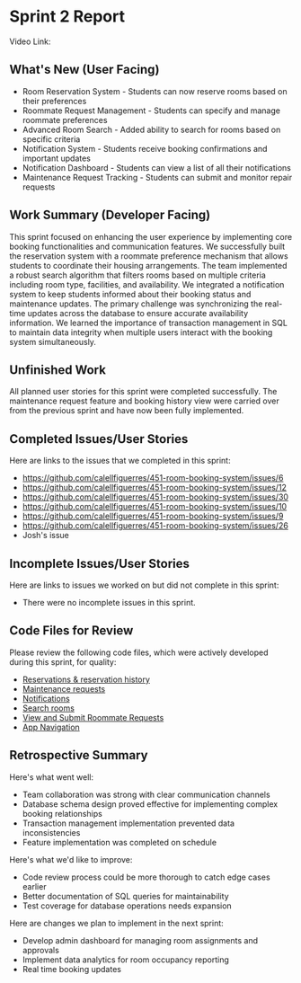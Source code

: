 # Sprint 2 Report
Video Link:

## What's New (User Facing)
* Room Reservation System - Students can now reserve rooms based on their preferences
* Roommate Request Management - Students can specify and manage roommate preferences
* Advanced Room Search - Added ability to search for rooms based on specific criteria
* Notification System - Students receive booking confirmations and important updates
* Notification Dashboard - Students can view a list of all their notifications
* Maintenance Request Tracking - Students can submit and monitor repair requests

## Work Summary (Developer Facing)
This sprint focused on enhancing the user experience by implementing core booking functionalities and communication features. We successfully built the reservation system with a roommate preference mechanism that allows students to coordinate their housing arrangements. The team implemented a robust search algorithm that filters rooms based on multiple criteria including room type, facilities, and availability. We integrated a notification system to keep students informed about their booking status and maintenance updates. The primary challenge was synchronizing the real-time updates across the database to ensure accurate availability information. We learned the importance of transaction management in SQL to maintain data integrity when multiple users interact with the booking system simultaneously.

## Unfinished Work
All planned user stories for this sprint were completed successfully. The maintenance request feature and booking history view were carried over from the previous sprint and have now been fully implemented.

## Completed Issues/User Stories
Here are links to the issues that we completed in this sprint:
* https://github.com/calellfiguerres/451-room-booking-system/issues/6
* https://github.com/calellfiguerres/451-room-booking-system/issues/12
* https://github.com/calellfiguerres/451-room-booking-system/issues/30
* https://github.com/calellfiguerres/451-room-booking-system/issues/10
* https://github.com/calellfiguerres/451-room-booking-system/issues/9
* https://github.com/calellfiguerres/451-room-booking-system/issues/26
* Josh's issue

## Incomplete Issues/User Stories
Here are links to issues we worked on but did not complete in this sprint:
* There were no incomplete issues in this sprint.

## Code Files for Review
Please review the following code files, which were actively developed during this
sprint, for quality:
* [Reservations & reservation history](https://github.com/calellfiguerres/451-room-booking-system/pull/25)
* [Maintenance requests](https://github.com/calellfiguerres/451-room-booking-system/pull/27)
* [Notifications](https://github.com/calellfiguerres/451-room-booking-system/pull/31)
* [Search rooms](https://github.com/calellfiguerres/451-room-booking-system/pull/32)
* [View and Submit Roommate Requests](https://github.com/calellfiguerres/451-room-booking-system/pull/39)
* [App Navigation](https://github.com/calellfiguerres/451-room-booking-system/pull/38)

## Retrospective Summary
Here's what went well:
* Team collaboration was strong with clear communication channels
* Database schema design proved effective for implementing complex booking relationships
* Transaction management implementation prevented data inconsistencies
* Feature implementation was completed on schedule

Here's what we'd like to improve:
* Code review process could be more thorough to catch edge cases earlier
* Better documentation of SQL queries for maintainability
* Test coverage for database operations needs expansion

Here are changes we plan to implement in the next sprint:
* Develop admin dashboard for managing room assignments and approvals
* Implement data analytics for room occupancy reporting
* Real time booking updates
